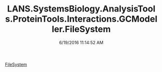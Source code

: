 ﻿---
title: LANS.SystemsBiology.AnalysisTools.ProteinTools.Interactions.GCModeller.FileSystem
date: 6/19/2016 11:14:52 AM
---

[FileSystem](T-LANS.SystemsBiology.AnalysisTools.ProteinTools.Interactions.GCModeller.FileSystem.FileSystem.html)
